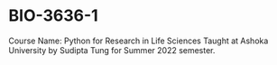 # BIO-3636-1
Course Name: Python for Research in Life Sciences
Taught at Ashoka University by Sudipta Tung for Summer 2022 semester.
